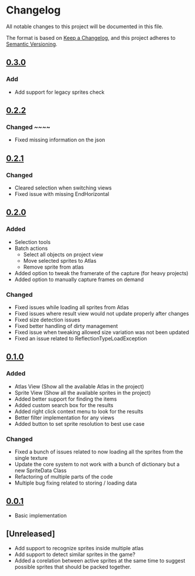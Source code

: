 # Changelog
All notable changes to this project will be documented in this file.

The format is based on [Keep a Changelog](https://keepachangelog.com/en/1.0.0/),
and this project adheres to [Semantic Versioning](https://semver.org/spec/v2.0.0.html).

## [0.3.0]
### Add
- Add support for legacy sprites check

## [0.2.2] 
### Changed  ~~~~
 - Fixed missing information on the json

## [0.2.1]
### Changed  
 - Cleared selection when switching views
 - Fixed issue with missing EndHorizontal

## [0.2.0]
### Added 
 - Selection tools 
 - Batch actions
    - Select all objects on project view
    - Move selected sprites to Atlas
    - Remove sprite from atlas
 - Added option to tweak the framerate of the capture (for heavy projects)
 - Added option to manually capture frames on demand 
  
### Changed  
 - Fixed issues while loading all sprites from Atlas
 - Fixed issues where result view would not update properly after changes
 - Fixed size detection issues
 - Fixed better handling of dirty management
 - Fixed issue when tweaking allowed size variation was not been updated
 - Fixed an issue related to ReflectionTypeLoadException


## [0.1.0]

### Added 
 - Atlas View (Show all the available Atlas in the project)
 - Sprite View (Show all the available sprites in the project)
 - Added better support for finding the items
 - Added custom search box for the results
 - Added right click context menu to look for the results
 - Better filter implementation for any views
 - Added button to set sprite resolution to best use case
 
 ### Changed
 - Fixed a bunch of issues related to now loading all the sprites from the single texture
 - Update the core system to not work with a bunch of dictionary but a new SpriteData Class
 - Refactoring of multiple parts of the code
 - Multiple bug fixing related to storing / loading data

## [0.0.1]
 - Basic implementation 

## [Unreleased]
 - Add support to recognize sprites inside multiple atlas
 - Add support to detect similar sprites in the game?
 - Added a corelation between active sprites at the same time to suggest possible sprites that should be packed together. 

[0.3.0]: https://github.com/brunomikoski/SpriteAuditor/releases/tag/v0.3.0
[0.2.2]: https://github.com/brunomikoski/SpriteAuditor/releases/tag/v0.2.2
[0.2.1]: https://github.com/brunomikoski/SpriteAuditor/releases/tag/v0.2.1
[0.2.0]: https://github.com/brunomikoski/SpriteAuditor/releases/tag/v0.2.0
[0.1.0]: https://github.com/brunomikoski/SpriteAuditor/releases/tag/v0.1.0
[0.0.1]: https://github.com/brunomikoski/SpriteAuditor/releases/tag/v0.0.1


